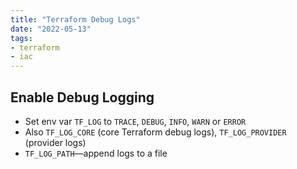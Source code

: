 ```yaml
---
title: "Terraform Debug Logs"
date: "2022-05-13"
tags:
- terraform
- iac
---
```


## Enable Debug Logging

- Set env var `TF_LOG` to `TRACE`, `DEBUG`, `INFO`, `WARN` or `ERROR`
- Also `TF_LOG_CORE` (core Terraform debug logs), `TF_LOG_PROVIDER` (provider logs)
- `TF_LOG_PATH`—append logs to a file
